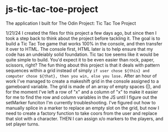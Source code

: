 # js-tic-tac-toe-project
The application I built for The Odin Project: Tic Tac Toe Project

1/21/24
I created the files for this project a few days ago, but since then I took a step back to think about the project before tackling it. 
The goal is to build a Tic Tac Toe game that works 100% in the console, and then transfer it over to HTML. The console first, HTML later is to help ensure that my code has an undeiably solid foundation. 
Tic tac toe seems like it would be quite simple to build. You'd expect it to be even easier than rock, paper, scissors, right?
The fun thing about this project is that it deals with pattern sequences within a grid instead of simply `if user chose ${this} and computer chose ${that}, then you win, else you lose.` 
After an hour of work I've managed to create a makeshift grid in the console assigned to a gameboard variable. The grid is made of an array of empty spaces (|), and for the moment I've left a row of "x" and a column of "x" to make it easier for me to find the row and column variables in the JS until I figure out the setMarker funciton I'm currently troubleshooting. 
I've figured out how to manually splice in a marker to replace an empty slot on the grid, but now I need to create a factory function to take coors from the user and replace that slot with a character. THEN I can assign x/o markers to the players, and set player turns.